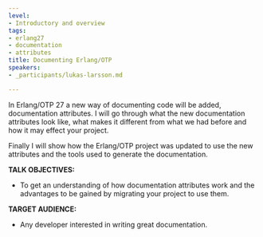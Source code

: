 ```yaml
---
level:
- Introductory and overview
tags:
- erlang27
- documentation
- attributes
title: Documenting Erlang/OTP
speakers:
- _participants/lukas-larsson.md

---
```

In Erlang/OTP 27 a new way of documenting code will be added, documentation attributes. I will go through what the new documentation attributes look like, what makes it different from what we had before and how it may effect your project.

Finally I will show how the Erlang/OTP project was updated to use the new attributes and the tools used to generate the documentation.

**TALK OBJECTIVES:**

* To get an understanding of how documentation attributes work and the advantages to be gained by migrating your project to use them.

**TARGET AUDIENCE:**

* Any developer interested in writing great documentation.
